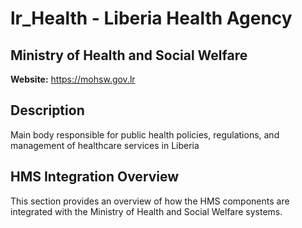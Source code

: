 # lr_Health - Liberia Health Agency

## Ministry of Health and Social Welfare

**Website:** https://mohsw.gov.lr

## Description

Main body responsible for public health policies, regulations, and management of healthcare services in Liberia

## HMS Integration Overview

This section provides an overview of how the HMS components are integrated with the Ministry of Health and Social Welfare systems.
